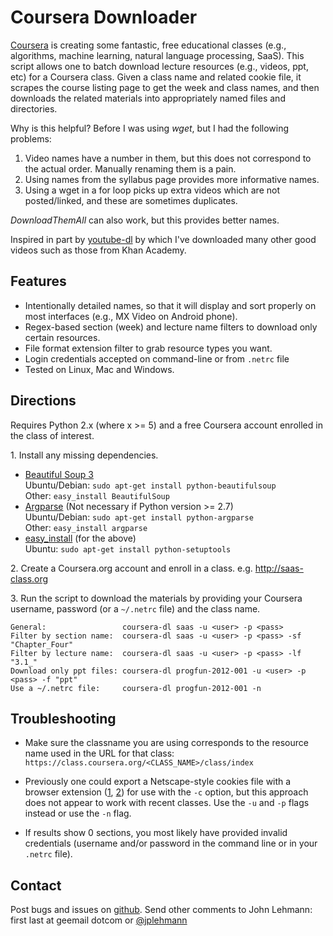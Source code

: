 Coursera Downloader
===================
[Coursera] is creating some fantastic, free educational classes (e.g., algorithms, machine learning, natural language processing, SaaS).  This script allows one to batch download lecture resources (e.g., videos, ppt, etc) for a Coursera class.  Given a class name and related cookie file, it scrapes the course listing page to get the week and class names, and then downloads the related materials into appropriately named files and directories.

Why is this helpful?  Before I was using *wget*, but I had the following problems:

1. Video names have a number in them, but this does not correspond to the actual order.  Manually renaming them is a pain.
2. Using names from the syllabus page provides more informative names.
3. Using a wget in a for loop picks up extra videos which are not posted/linked, and these are sometimes duplicates.

*DownloadThemAll* can also work, but this provides better names.  

Inspired in part by [youtube-dl] by which I've downloaded many other good videos such as those from Khan Academy.


Features
--------

  * Intentionally detailed names, so that it will display and sort properly
    on most interfaces (e.g., MX Video on Android phone).
  * Regex-based section (week) and lecture name filters to download only
    certain resources.
  * File format extension filter to grab resource types you want.
  * Login credentials accepted on command-line or from `.netrc` file
  * Tested on Linux, Mac and Windows.


Directions
----------

Requires Python 2.x (where x >= 5) and a free Coursera account enrolled in the class of interest.

1\. Install any missing dependencies.

  * [Beautiful Soup 3]  
  Ubuntu/Debian: `sudo apt-get install python-beautifulsoup`  
  Other: `easy_install BeautifulSoup`  
  * [Argparse] (Not necessary if Python version >= 2.7)  
  Ubuntu/Debian: `sudo apt-get install python-argparse`  
  Other: `easy_install argparse`  
  * [easy_install] (for the above)  
  Ubuntu: `sudo apt-get install python-setuptools`  
  
2\. Create a Coursera.org account and enroll in a class.
e.g. http://saas-class.org  

3\. Run the script to download the materials by providing your Coursera
username, password (or a `~/.netrc` file) and the class name.

    General:                 coursera-dl saas -u <user> -p <pass>
    Filter by section name:  coursera-dl saas -u <user> -p <pass> -sf "Chapter_Four"
    Filter by lecture name:  coursera-dl saas -u <user> -p <pass> -lf "3.1_"
    Download only ppt files: coursera-dl progfun-2012-001 -u <user> -p <pass> -f "ppt"
    Use a ~/.netrc file:     coursera-dl progfun-2012-001 -n

Troubleshooting
---------------

* Make sure the classname you are using corresponds to the resource name used in
  the URL for that class:
    `https://class.coursera.org/<CLASS_NAME>/class/index`

* Previously one could export a Netscape-style cookies file with a browser
  extension ([1], [2]) for use with the `-c` option, but this approach does
  not appear to work with recent classes. Use the `-u` and `-p` flags
  instead or use the `-n` flag.

* If results show 0 sections, you most likely have provided invalid
  credentials (username and/or password in the command line or in your
  `.netrc` file).


Contact
-------
Post bugs and issues on [github].  Send other comments to John Lehmann: first last at geemail dotcom or [@jplehmann]  

  

[@jplehmann]: www.twitter.com/jplehmann
[1]: https://chrome.google.com/webstore/detail/lopabhfecdfhgogdbojmaicoicjekelh
[2]: https://addons.mozilla.org/en-US/firefox/addon/export-cookies
[youtube-dl]: http://rg3.github.com/youtube-dl
[Coursera]: http://www.coursera.org
[Beautiful Soup 3]: http://www.crummy.com/software/BeautifulSoup
[Argparse]: http://pypi.python.org/pypi/argparse
[wget]: http://sourceforge.net/projects/gnuwin32/files/wget/1.11.4-1/wget-1.11.4-1-setup.exe
[easy_install]: http://pypi.python.org/pypi/setuptools
[github]: https://github.com/jplehmann/coursera/issues
[workaround]: https://github.com/jplehmann/coursera/issues/6
[here]: https://github.com/wiedi/coursera
